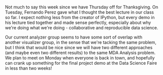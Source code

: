 Not much to say this week since we have Thursday off for Thanksgiving. On Tuesday, Fernando Perez 
gave what I thought the best lecture in our class so far. I expect nothing less from the creator of 
IPython, but every demo in his lecture tied together and made sense perfectly, especially about why 
we're doing what we're doing - collaborative and reproducible data science.

Our current analyzer group seems to have some sort of overlap with another visualizer group, in the 
sense that we're tacking the same problem, but I think that would be nice since we will have two 
different approaches (and maybe even two different results) to the same MDA Analysis problem. 
We plan to meet on Monday when everyone is back in town, and hopefully can crank up something for the 
final project demo at the Data Science Faire in less than two weeks!
